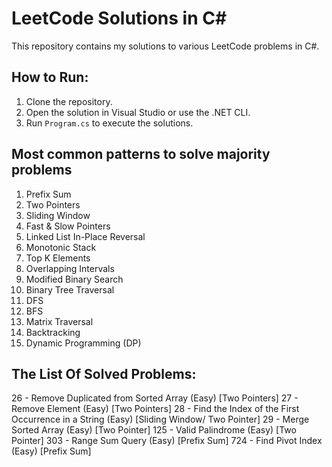 # LeetCode Solutions in C#

This repository contains my solutions to various LeetCode problems in C#.

## How to Run:

1. Clone the repository.
2. Open the solution in Visual Studio or use the .NET CLI.
3. Run `Program.cs` to execute the solutions.

## Most common patterns to solve majority problems

1. Prefix Sum
2. Two Pointers
3. Sliding Window
4. Fast & Slow Pointers
5. Linked List In-Place Reversal
6. Monotonic Stack
7. Top K Elements
8. Overlapping Intervals
9. Modified Binary Search
10. Binary Tree Traversal
11. DFS
12. BFS
13. Matrix Traversal
14. Backtracking
15. Dynamic Programming (DP)

## The List Of Solved Problems:

26 - Remove Duplicated from Sorted Array (Easy) [Two Pointers]
27 - Remove Element (Easy) [Two Pointers]
28 - Find the Index of the First Occurrence in a String (Easy) [Sliding Window/ Two Pointer]
29 - Merge Sorted Array (Easy) [Two Pointer]
125 - Valid Palindrome (Easy) [Two Pointer]
303 - Range Sum Query (Easy) [Prefix Sum]
724 - Find Pivot Index (Easy) [Prefix Sum]
